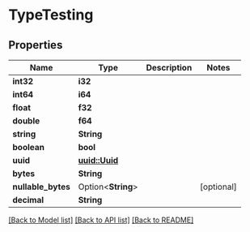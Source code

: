 # TypeTesting

## Properties

Name | Type | Description | Notes
------------ | ------------- | ------------- | -------------
**int32** | **i32** |  | 
**int64** | **i64** |  | 
**float** | **f32** |  | 
**double** | **f64** |  | 
**string** | **String** |  | 
**boolean** | **bool** |  | 
**uuid** | [**uuid::Uuid**](uuid::Uuid.md) |  | 
**bytes** | **String** |  | 
**nullable_bytes** | Option<**String**> |  | [optional]
**decimal** | **String** |  | 

[[Back to Model list]](../README.md#documentation-for-models) [[Back to API list]](../README.md#documentation-for-api-endpoints) [[Back to README]](../README.md)


